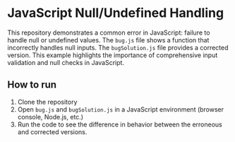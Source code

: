 # JavaScript Null/Undefined Handling

This repository demonstrates a common error in JavaScript: failure to handle null or undefined values. The `bug.js` file shows a function that incorrectly handles null inputs.  The `bugSolution.js` file provides a corrected version.  This example highlights the importance of comprehensive input validation and null checks in JavaScript.

## How to run

1. Clone the repository
2. Open `bug.js` and `bugSolution.js` in a JavaScript environment (browser console, Node.js, etc.)
3. Run the code to see the difference in behavior between the erroneous and corrected versions.